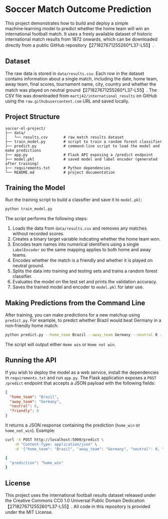 # Soccer Match Outcome Prediction

This project demonstrates how to build and deploy a simple machine‑learning
model to predict whether the home team will win an international
football match.  It uses a freely available dataset of historic
international match results from 1872 onwards, which can be
downloaded directly from a public GitHub repository【271827671255260†L37-L55】.

## Dataset

The raw data is stored in ``data/results.csv``.  Each row in the
dataset contains information about a single match, including the
date, home team, away team, final scores, tournament name, city,
country and whether the match was played on neutral ground【271827671255260†L37-L55】.  The
CSV file was downloaded from `martj42/international_results` on GitHub
using the `raw.githubusercontent.com` URL and saved locally.

## Project Structure

```
soccer-ml-project/
├── data/
│   └── results.csv       # raw match results dataset
├── train_model.py        # script to train a random forest classifier
├── predict.py            # command‑line script to load the model and make predictions
├── app.py                # Flask API exposing a /predict endpoint
├── model.pkl             # saved model and label encoder (generated after training)
├── requirements.txt      # Python dependencies
└── README.md             # project documentation
```

## Training the Model

Run the training script to build a classifier and save it to
``model.pkl``:

```bash
python train_model.py
```

The script performs the following steps:

1. Loads the data from ``data/results.csv`` and removes any matches without
   recorded scores.
2. Creates a binary target variable indicating whether the home team won.
3. Encodes team names into numerical identifiers using a single
   ``LabelEncoder`` so the same mapping applies to both home and away teams.
4. Encodes whether the match is a friendly and whether it is played on
   neutral ground.
5. Splits the data into training and testing sets and trains a
   random forest classifier.
6. Evaluates the model on the test set and prints the validation accuracy.
7. Saves the trained model and encoder to ``model.pkl`` for later use.

## Making Predictions from the Command Line

After training, you can make predictions for a new matchup using
``predict.py``.  For example, to predict whether Brazil would beat
Germany in a non‑friendly home match:

```bash
python predict.py --home_team Brazil --away_team Germany --neutral 0 --friendly 0
```

The script will output either ``Home win`` or ``Home not win``.

## Running the API

If you wish to deploy the model as a web service, install the
dependencies in ``requirements.txt`` and run ``app.py``.  The Flask
application exposes a ``POST /predict`` endpoint that accepts a JSON
payload with the following fields:

```json
{
  "home_team": "Brazil",
  "away_team": "Germany",
  "neutral": 0,
  "friendly": 0
}
```

It returns a JSON response containing the prediction (``home_win`` or
``home_not_win``).  Example:

```bash
curl -X POST http://localhost:5000/predict \
    -H "Content-Type: application/json" \
    -d '{"home_team": "Brazil", "away_team": "Germany", "neutral": 0, "friendly": 0}'

{
  "prediction": "home_win"
}
```

## License

This project uses the international football results dataset released
under the Creative Commons CC0 1.0 Universal Public Domain Dedication【271827671255260†L37-L55】.
All code in this repository is provided under the MIT License.
